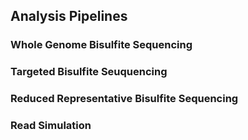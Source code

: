 ## Analysis Pipelines 

### Whole Genome Bisulfite Sequencing

### Targeted Bisulfite Seuquencing

### Reduced Representative Bisulfite Sequencing

### Read Simulation